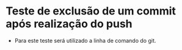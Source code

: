 # Teste de exclusão de um commit após realização do push

- Para este teste será utilizado a linha de comando do git.

